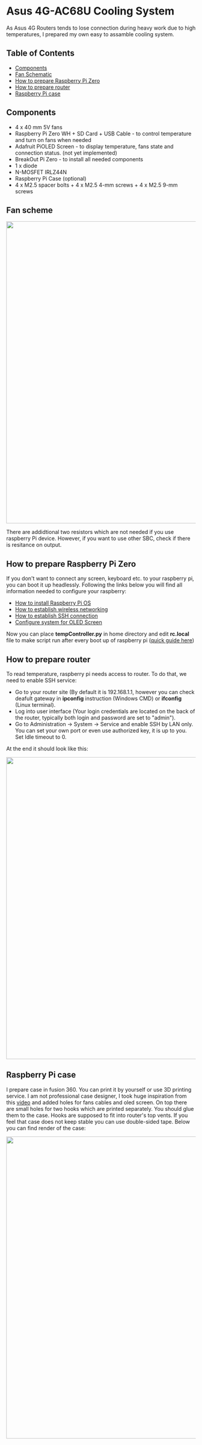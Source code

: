 # Asus 4G-AC68U Cooling System
 
As Asus 4G Routers tends to lose connection during heavy work due to high temperatures, I prepared my own easy to assamble cooling system.

## Table of Contents

* [Components](#Components)
* [Fan Schematic](#Fan-scheme)
* [How to prepare Raspberry Pi Zero](#How-to-prepare-Raspberry-Pi-Zero)
* [How to prepare router](#How-to-prepare-router)
* [Raspberry Pi case](#Raspberry-Pi-case)

## Components

* 4 x 40 mm 5V fans 
* Raspberry Pi Zero WH + SD Card + USB Cable - to control temperature and turn on fans when needed
* Adafruit PiOLED Screen - to display temperature, fans state and connection status. (not yet implemented)
* BreakOut Pi Zero - to install all needed components
* 1 x diode 
* N-MOSFET IRLZ44N 
* Raspberry Pi Case (optional) 
* 4 x M2.5 spacer bolts + 4 x M2.5 4-mm screws + 4 x M2.5 9-mm screws   
## Fan scheme 

<p align="center"><img src="https://i.postimg.cc/4xgVGh7w/Fan-System-1.png" width="800"></p>

There are addidtional two resistors which are not needed if you use raspberry Pi device. However, if you want to use other SBC, check if there is resitance on output.

## How to prepare Raspberry Pi Zero

If you don't want to connect any screen, keyboard etc. to your raspberry pi, you can boot it up headlessly. Following the links below you will find all information needed to configure your raspberry:
* [How to install Raspberry Pi OS](https://www.raspberrypi.org/software/)
* [How to establish wireless networking](https://www.raspberrypi.org/documentation/configuration/wireless/headless.md)
* [How to establish SSH connection](https://www.raspberrypi.org/documentation/remote-access/ssh/)
* [Configure system for OLED Screen](https://learn.adafruit.com/adafruit-pioled-128x32-mini-oled-for-raspberry-pi/usage)

Now you can place **tempController.py** in home directory and edit **rc.local** file to make script run after every boot up of raspberry pi ([quick guide here](https://www.dexterindustries.com/howto/run-a-program-on-your-raspberry-pi-at-startup/))

## How to prepare router

To read temperature, raspberry pi needs access to router. To do that, we need to enable SSH service:
* Go to your router site (By default it is 192.168.1.1, however you can check  deafult gateway in **ipconfig** instruction (Windows CMD) or **ifconfig** (Linux terminal).
* Log into user interface (Your login credentials are located on the back of the router, typically both login and password are set to "admin").
* Go to Administration -> System -> Service and enable SSH by LAN only. You can set your own port or even use authorized key, it is up to you. Set Idle timeout to 0.

At the end it should look like this:

<p align="center"><img src="https://i.postimg.cc/VkbWR8y0/1.png" width="800"></p>

## Raspberry Pi case 

I prepare case in fusion 360. You can print it by yourself or use 3D printing service. I am not professional case designer, I took huge inspiration from this [video](https://www.youtube.com/watch?v=E0NVC8xhf3I) and added holes for fans cables and oled screen. On top there are small holes for two hooks which are printed separately. You should glue them to the case. Hooks are supposed to fit into router's top vents. If you feel that case does not keep stable you can use double-sided tape. Below you can find render of the case:

<p align="center"><img src="https://i.postimg.cc/JzyXbVDD/Case.png" width="800"></p>
